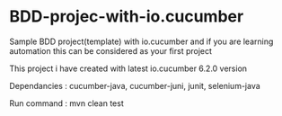 # BDD-projec-with-io.cucumber
Sample BDD project(template) with io.cucumber and if you are learning automation this can be considered as your first project

This project i have created with latest io.cucumber 6.2.0 version

Dependancies : cucumber-java, cucumber-juni, junit, selenium-java

Run command : mvn clean test
